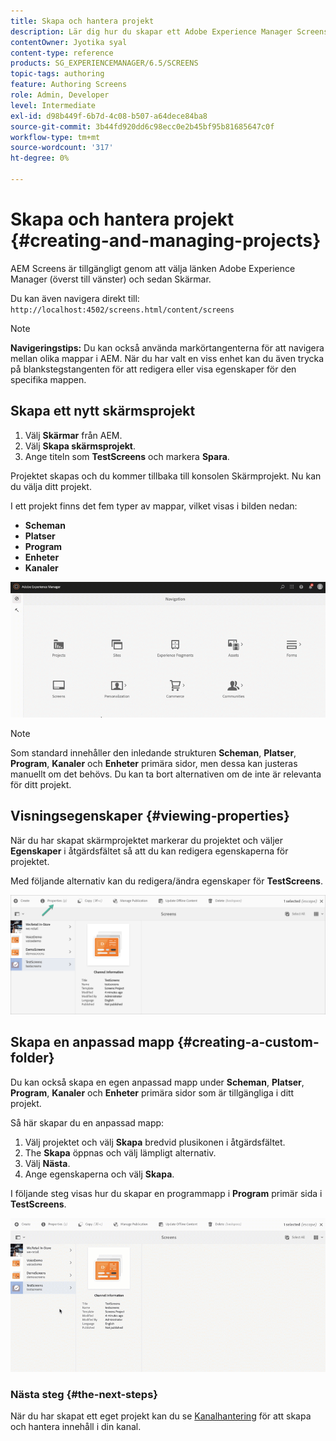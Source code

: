 ```yaml
---
title: Skapa och hantera projekt
description: Lär dig hur du skapar ett Adobe Experience Manager Screens-projekt.
contentOwner: Jyotika syal
content-type: reference
products: SG_EXPERIENCEMANAGER/6.5/SCREENS
topic-tags: authoring
feature: Authoring Screens
role: Admin, Developer
level: Intermediate
exl-id: d98b449f-6b7d-4c08-b507-a64dece84ba8
source-git-commit: 3b44fd920dd6c98ecc0e2b45bf95b81685647c0f
workflow-type: tm+mt
source-wordcount: '317'
ht-degree: 0%

---
```


# Skapa och hantera projekt {#creating-and-managing-projects}

AEM Screens är tillgängligt genom att välja länken Adobe Experience Manager (överst till vänster) och sedan Skärmar.

Du kan även navigera direkt till: `http://localhost:4502/screens.html/content/screens`

>[!NOTE]
>**Navigeringstips:**
>Du kan också använda markörtangenterna för att navigera mellan olika mappar i AEM. När du har valt en viss enhet kan du även trycka på blankstegstangenten för att redigera eller visa egenskaper för den specifika mappen.

## Skapa ett nytt skärmsprojekt

1. Välj **Skärmar** från AEM.
1. Välj **Skapa skärmsprojekt**.
1. Ange titeln som **TestScreens** och markera **Spara**.

Projektet skapas och du kommer tillbaka till konsolen Skärmprojekt. Nu kan du välja ditt projekt.

I ett projekt finns det fem typer av mappar, vilket visas i bilden nedan:

* **Scheman**
* **Platser**
* **Program**
* **Enheter**
* **Kanaler**

![player1](assets/create-project.gif)

>[!NOTE]
>
>Som standard innehåller den inledande strukturen **Scheman**, **Platser**, **Program**, **Kanaler** och **Enheter** primära sidor, men dessa kan justeras manuellt om det behövs. Du kan ta bort alternativen om de inte är relevanta för ditt projekt.


## Visningsegenskaper {#viewing-properties}

När du har skapat skärmprojektet markerar du projektet och väljer **Egenskaper** i åtgärdsfältet så att du kan redigera egenskaperna för projektet.

Med följande alternativ kan du redigera/ändra egenskaper för **TestScreens**.

![bild](assets/create-project2.png)

## Skapa en anpassad mapp {#creating-a-custom-folder}

Du kan också skapa en egen anpassad mapp under **Scheman**, **Platser**, **Program**, **Kanaler** och **Enheter** primära sidor som är tillgängliga i ditt projekt.

Så här skapar du en anpassad mapp:

1. Välj projektet och välj **Skapa** bredvid plusikonen i åtgärdsfältet.
1. The **Skapa** öppnas och välj lämpligt alternativ.
1. Välj **Nästa**.
1. Ange egenskaperna och välj **Skapa**.

I följande steg visas hur du skapar en programmapp i **Program** primär sida i **TestScreens**.

![player2-1](assets/create-project3.gif)

### Nästa steg {#the-next-steps}

När du har skapat ett eget projekt kan du se [Kanalhantering](managing-channels.md) för att skapa och hantera innehåll i din kanal.
